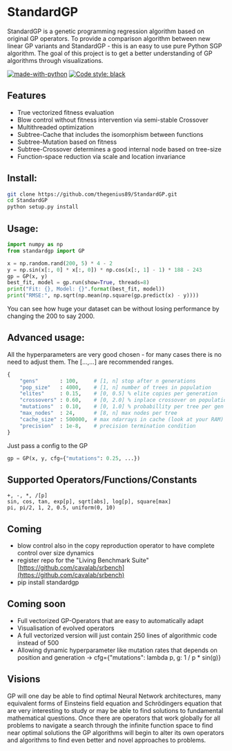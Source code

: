 <html>
<head>
<meta name="google-site-verification" content="O0VCZ4RSpoJQ-lD0PgLqruxw8QYePHl5jxtbAVEgF60" />
</head>
<body>

# StandardGP
StandardGP is a genetic programming regression algorithm based on original GP operators.
To provide a comparison algorithm between new linear GP variants and StandardGP - this is an easy to use pure Python SGP algorithm.
The goal of this project is to get a better understanding of GP algorithms through visualizations.

[![made-with-python](https://img.shields.io/badge/Made%20with-Python-1f425f.svg)](https://www.python.org/)
[![Code style: black](https://img.shields.io/badge/code%20style-black-000000.svg)](https://github.com/psf/black)

## Features
 - True vectorized fitness evaluation
 - Blow control without fitness intervention via semi-stable Crossover
 - Multithreaded optimization
 - Subtree-Cache that includes the isomorphism between functions
 - Subtree-Mutation based on fitness
 - Subtree-Crossover determines a good internal node based on tree-size
 - Function-space reduction via scale and location invariance

## Install:
```bash
git clone https://github.com/thegenius89/StandardGP.git
cd StandardGP
python setup.py install
```

## Usage:
```python
import numpy as np
from standardgp import GP

x = np.random.rand(200, 5) * 4 - 2
y = np.sin(x[:, 0] * x[:, 0]) * np.cos(x[:, 1] - 1) * 188 - 243
gp = GP(x, y)
best_fit, model = gp.run(show=True, threads=8)
print("Fit: {}, Model: {}".format(best_fit, model))
print("RMSE:", np.sqrt(np.mean(np.square(gp.predict(x) - y))))
```
You can see how huge your dataset can be without losing performance by changing the 200 to say 2000.

## Advanced usage:
All the hyperparameters are very good chosen - for many cases there is no need to adjust them.
The [...,...] are recommended ranges.
```python
{
    "gens"       : 100,     # [1, n] stop after n generations
    "pop_size"   : 4000,    # [1, n] number of trees in population
    "elites"     : 0.15,    # [0, 0.5] % elite copies per generation
    "crossovers" : 0.60,    # [0, 2.0] % inplace crossover on population
    "mutations"  : 0.10,    # [0, 1.0] % probabillity per tree per gen
    "max_nodes"  : 24,      # [8, n] max nodes per tree
    "cache_size" : 500000,  # max ndarrays in cache (look at your RAM)
    "precision"  : 1e-8,    # precision termination condition
}
```
Just pass a config to the GP
```python
gp = GP(x, y, cfg={"mutations": 0.25, ...})
```

## Supported Operators/Functions/Constants
    +, -, *, /[p]
    sin, cos, tan, exp[p], sqrt[abs], log[p], square[max]
    pi, pi/2, 1, 2, 0.5, uniform(0, 10)

## Coming
- blow control also in the copy reproduction operator to have complete control over size dynamics
- register repo for the "Living Benchmark Suite"
  [https://github.com/cavalab/srbench](https://github.com/cavalab/srbench)
- pip install standardgp

## Coming soon
- Full vectorized GP-Operators that are easy to automatically adapt
- Visualisation of evolved operators
- A full vectorized version will just contain 250 lines of algorithmic code instead of 500
- Allowing dynamic hyperparameter like mutation rates that depends on position and generation -> cfg={"mutations": lambda p, g: 1 / p * sin(g)}

## Visions
GP will one day be able to find optimal Neural Network architectures, many equivalent forms of Einsteins
field equation and Schrödingers equation that are very interesting to study or may be able to find solutions
to fundamental mathematical questions. Once there are operators that work globally for all problems to navigate a
search through the infinite function space to find near optimal solutions the GP algorithms will begin to alter
its own operators and algorithms to find even better and novel approaches to problems.

</body>
</html>
